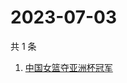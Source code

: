 # 2023-07-03

共 1 条

<!-- BEGIN ZHIHUSEARCH -->
<!-- 最后更新时间 Mon Jul 03 2023 08:44:04 GMT+0800 (China Standard Time) -->
1. [中国女篮夺亚洲杯冠军](https://www.zhihu.com/search?q=中国女篮夺亚洲杯冠军)
<!-- END ZHIHUSEARCH -->
